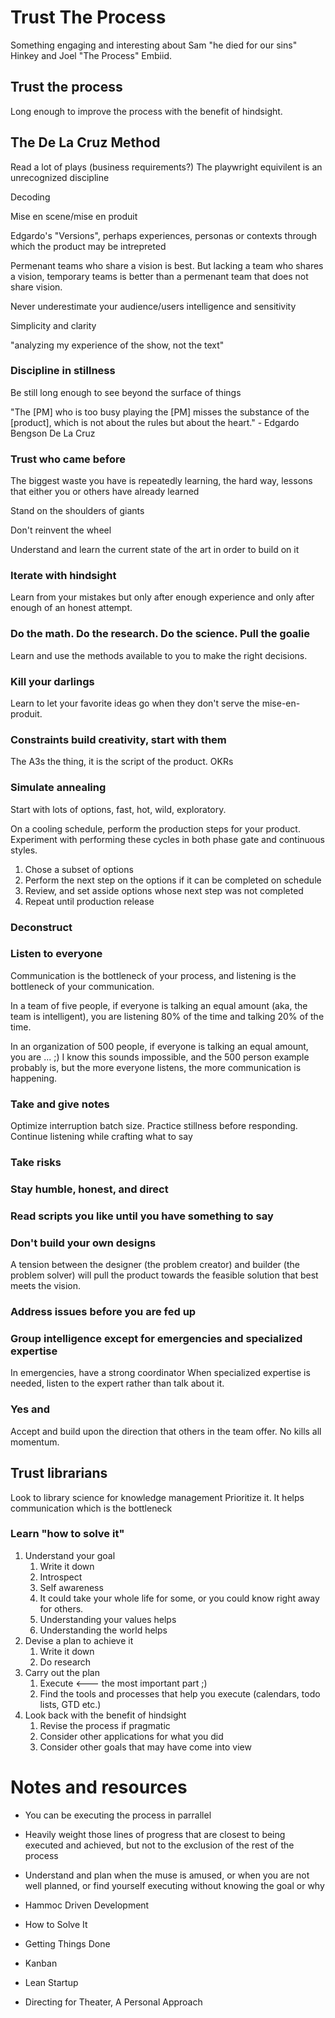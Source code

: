 # Trust The Process

Something engaging and interesting about Sam "he died for our sins" Hinkey and Joel "The Process" Embiid.

## Trust the process
Long enough to improve the process with the benefit of hindsight.

## The De La Cruz Method
Read a lot of plays (business requirements?) The playwright equivilent is an unrecognized discipline

Decoding

Mise en scene/mise en produit

Edgardo's "Versions", perhaps experiences, personas or contexts through which the product may be intrepreted

Permenant teams who share a vision is best. But lacking a team who shares a vision, temporary teams is better than a permenant team that does not share vision.

Never underestimate your audience/users intelligence and sensitivity

Simplicity and clarity

"analyzing my experience of the show, not the text"

### Discipline in stillness
Be still long enough to see beyond the surface of things

"The [PM] who is too busy playing the [PM] misses the substance of the [product], which is not about the rules but about the heart." - Edgardo Bengson De La Cruz

### Trust who came before

The biggest waste you have is repeatedly learning, the hard way, lessons that either you or others have already learned

Stand on the shoulders of giants

Don't reinvent the wheel

Understand and learn the current state of the art in order to build on it

### Iterate with hindsight

Learn from your mistakes but only after enough experience and only after enough of an honest attempt.

### Do the math. Do the research. Do the science. Pull the goalie

Learn and use the methods available to you to make the right decisions. 

### Kill your darlings

Learn to let your favorite ideas go when they don't serve the mise-en-produit.

### Constraints build creativity, start with them

The A3s the thing, it is the script of the product.
OKRs

### Simulate annealing

Start with lots of options, fast, hot, wild, exploratory.

On a cooling schedule, perform the production steps for your product.
Experiment with performing these cycles in both phase gate and continuous styles.

1. Chose a subset of options
2. Perform the next step on the options if it can be completed on schedule
3. Review, and set asside options whose next step was not completed
4. Repeat until production release

### Deconstruct

### Listen to everyone

Communication is the bottleneck of your process, and listening is the bottleneck of your communication.

In a team of five people, if everyone is talking an equal amount (aka, the team is intelligent), you are listening 80% of the time and talking 20% of the time.

In an organization of 500 people, if everyone is talking an equal amount, you are ... ;)
I know this sounds impossible, and the 500 person example probably is, but the more everyone listens, the more communication is happening.

### Take and give notes

Optimize interruption batch size.
Practice stillness before responding.
Continue listening while crafting what to say

### Take risks

### Stay humble, honest, and direct

### Read scripts you like until you have something to say

### Don't build your own designs

A tension between the designer (the problem creator) and builder (the problem solver) will pull the product towards the feasible solution that best meets the vision.

### Address issues before you are fed up

### Group intelligence except for emergencies and specialized expertise

In emergencies, have a strong coordinator
When specialized expertise is needed, listen to the expert rather than talk about it.

### Yes and

Accept and build upon the direction that others in the team offer.
No kills all momentum.

## Trust librarians

Look to library science for knowledge management
Prioritize it. It helps communication which is the bottleneck

### Learn "how to solve it"

1. Understand your goal
   1. Write it down
   1. Introspect
   1. Self awareness
   1. It could take your whole life for some, or you could know right away for others.
   1. Understanding your values helps
   1. Understanding the world helps
1. Devise a plan to achieve it
   1. Write it down
   1. Do research
1. Carry out the plan
   1. Execute <--- the most important part ;)
   1. Find the tools and processes that help you execute (calendars, todo lists, GTD etc.)
1. Look back with the benefit of hindsight
   1. Revise the process if pragmatic
   1. Consider other applications for what you did
   1. Consider other goals that may have come into view

# Notes and resources

* You can be executing the process in parrallel
* Heavily weight those lines of progress that are closest to being executed and achieved, but not to the exclusion of the rest of the process
* Understand and plan when the muse is amused, or when you are not well planned, or find yourself executing without knowing the goal or why

* Hammoc Driven Development
* How to Solve It
* Getting Things Done
* Kanban
* Lean Startup
* Directing for Theater, A Personal Approach

